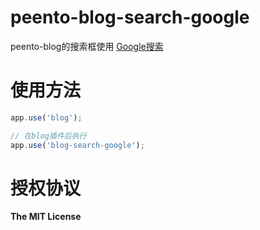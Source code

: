 peento-blog-search-google
=========================

peento-blog的搜索框使用 [Google搜索](https://google.com/)


使用方法
========

```JavaScript
app.use('blog');

// 在blog插件后执行
app.use('blog-search-google');
```


授权协议
========

**The MIT License**
